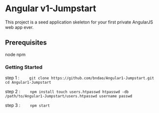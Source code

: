 # Angular v1-Jumpstart

This project is a seed application skeleton for your first private AngularJS web app ever.


## Prerequisites

node
npm


### Getting Started

step 1 : ``` 	git clone https://github.com/bndao/Angular1-Jumpstart.git
				cd Angular1-Jumpstart```

step 2 : ``` 	npm install
				touch users.htpasswd
				htpasswd -db /path/to/Angular1-Jumpstart/users.htpasswd username passwd```

step 3 : ``` 	npm start```
